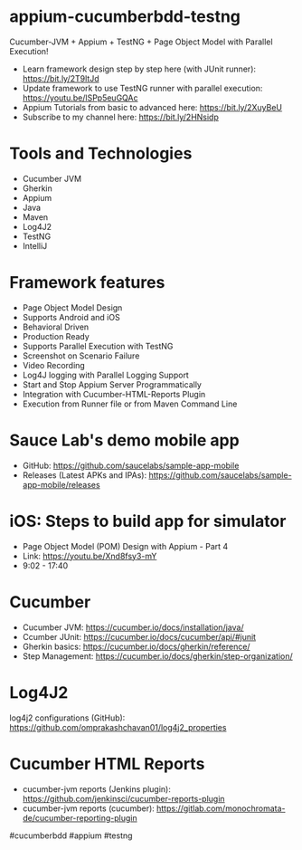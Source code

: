 # appium-cucumberbdd-testng
Cucumber-JVM + Appium + TestNG + Page Object Model with Parallel Execution!

- Learn framework design step by step here (with JUnit runner): https://bit.ly/2T9ltJd
- Update framework to use TestNG runner with parallel execution: https://youtu.be/lSPp5euGQAc
- Appium Tutorials from basic to advanced here: https://bit.ly/2XuyBeU
- Subscribe to my channel here: https://bit.ly/2HNsidp

Tools and Technologies
======================
- Cucumber JVM
- Gherkin
- Appium
- Java
- Maven
- Log4J2
- TestNG
- IntelliJ

Framework features
==================
- Page Object Model Design
- Supports Android and iOS
- Behavioral Driven
- Production Ready
- Supports Parallel Execution with TestNG
- Screenshot on Scenario Failure
- Video Recording
- Log4J logging with Parallel Logging Support
- Start and Stop Appium Server Programmatically
- Integration with Cucumber-HTML-Reports Plugin
- Execution from Runner file or from Maven Command Line

Sauce Lab's demo mobile app
===========================
- GitHub: https://github.com/saucelabs/sample-app-mobile
- Releases (Latest APKs and IPAs): https://github.com/saucelabs/sample-app-mobile/releases

iOS: Steps to build app for simulator
=====================================
- Page Object Model (POM) Design with Appium - Part 4
- Link: https://youtu.be/Xnd8fsy3-mY
- 9:02 - 17:40

Cucumber
========
- Cucumber JVM: https://cucumber.io/docs/installation/java/
- Ccumber JUnit: https://cucumber.io/docs/cucumber/api/#junit
- Gherkin basics: https://cucumber.io/docs/gherkin/reference/
- Step Management: https://cucumber.io/docs/gherkin/step-organization/

Log4J2
=======
log4j2 configurations (GitHub): https://github.com/omprakashchavan01/log4j2_properties

Cucumber HTML Reports
=====================
- cucumber-jvm reports (Jenkins plugin): https://github.com/jenkinsci/cucumber-reports-plugin
- cucumber-jvm reports (cucumber): https://gitlab.com/monochromata-de/cucumber-reporting-plugin

#cucumberbdd #appium #testng
